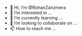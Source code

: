 - 👋 Hi, I’m @RohanZanzmera
- 👀 I’m interested in ...
- 🌱 I’m currently learning ...
- 💞️ I’m looking to collaborate on ...
- 📫 How to reach me ...

<!---
RohanZanzmera/RohanZanzmera is a ✨ special ✨ repository because its `README.md` (this file) appears on your GitHub profile.
You can click the Preview link to take a look at your changes.
--->

